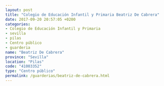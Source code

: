 ```yaml
---
layout: post
title: "Colegio de Educación Infantil y Primaria Beatriz De Cabrera"
date: 2017-09-20 20:57:05 +0200
categories:
- Colegio de Educación Infantil y Primaria
- sevilla
- pilas
- Centro público
- guarderia
name: "Beatriz De Cabrera"
province: "Sevilla"
location: "Pilas"
code: "41003352"
type: "Centro público"
permalink: /guarderias/beatriz-de-cabrera.html
---
```

